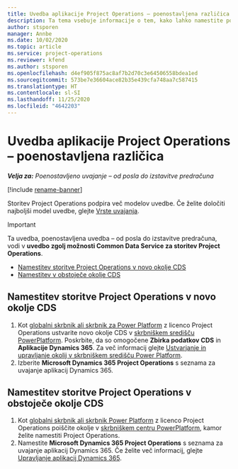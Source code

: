 ```yaml
---
title: Uvedba aplikacije Project Operations – poenostavljena različica
description: Ta tema vsebuje informacije o tem, kako lahko namestite poenostavljeno uvedbo storitve Project Operations – od posla do izstavitve predračuna.
author: stsporen
manager: Annbe
ms.date: 10/02/2020
ms.topic: article
ms.service: project-operations
ms.reviewer: kfend
ms.author: stsporen
ms.openlocfilehash: d4ef905f875ac8af7b2d70c3e64506558bdea1ed
ms.sourcegitcommit: 573be7e36604ace82b35e439cfa748aa7c587415
ms.translationtype: HT
ms.contentlocale: sl-SI
ms.lasthandoff: 11/25/2020
ms.locfileid: "4642203"
---
```

# <a name="deploy-project-operations---lite"></a>Uvedba aplikacije Project Operations – poenostavljena različica

_**Velja za:** Poenostavljeno uvajanje – od posla do izstavitve predračuna_

[!include [rename-banner](~/includes/cc-data-platform-banner.md)]

Storitev Project Operations podpira več modelov uvedbe. Če želite določiti najboljši model uvedbe, glejte [Vrste uvajanja](determine-deployment-type.md).


> [!IMPORTANT]
> Ta uvedba, poenostavljena uvedba – od posla do izstavitve predračuna, vodi v **uvedbo zgolj možnosti Common Data Service za storitev Project Operations**.

- [Namestitev storitve Project Operations v novo okolje CDS](#new)
- [Namestitev v obstoječe okolje CDS](#existing)



## <a name="install-project-operations-to-a-new-cds-environment"></a><a name="new"></a>Namestitev storitve Project Operations v novo okolje CDS

1. Kot [globalni skrbnik ali skrbnik za Power Platform](https://docs.microsoft.com/power-platform/admin/global-service-administrators-can-administer-without-license) z licenco Project Operations ustvarite novo okolje CDS v [skrbniškem središču PowerPlatform](https://admin.powerplatform.com). Poskrbite, da so omogočene **Zbirka podatkov CDS** in **Aplikacije Dynamics 365**. Za več informacij glejte [Ustvarjanje in upravljanje okolij v skrbniškem središču Power Platform](https://docs.microsoft.com/power-platform/admin/create-environment#create-an-environment-in-the-power-platform-admin-center).
2. Izberite **Microsoft Dynamics 365 Project Operations** s seznama za uvajanje aplikacij Dynamics 365.


## <a name="install-project-operations-to-an-existing-cds-environment"></a><a name="existing"></a>Namestitev storitve Project Operations v obstoječe okolje CDS

1. Kot [globalni skrbnik ali skrbnik Power Platform](https://docs.microsoft.com/power-platform/admin/global-service-administrators-can-administer-without-license) z licenco Project Operations poiščite okolje v [skrbniškem centru PowerPlatform](https://admin.powerplatform.com), kamor želite namestiti Project Operations.
2. Namestite **Microsoft Dynamics 365 Project Operations** s seznama za uvajanje aplikacij Dynamics 365. Če želite več informacij, glejte [Upravljanje aplikacij Dynamics 365](https://docs.microsoft.com/power-platform/admin/manage-apps).


